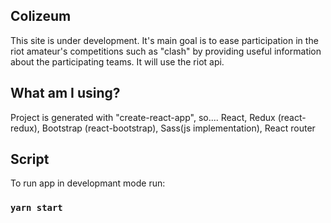 ## Colizeum

This site is under development. It's main goal is to ease participation in the riot amateur's competitions such as "clash" by providing useful information about the participating teams. It will use the riot api.

## What am I using?

Project is generated with "create-react-app", so....
React, Redux (react-redux), Bootstrap (react-bootstrap), Sass(js implementation), React router

## Script

To run app in developmant mode run:

### `yarn start`

